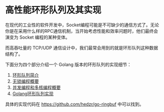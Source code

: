 # 高性能环形队列及其实现



在现代的工业性的软件开发中，Socket编程可能是不可缺少的通信方式了。无论你是在采用什么样的RPC通信机制，当开始考虑性能和效率问题时，他们最终会演变为 Socket 编程的某种变体。

而高吞吐量的 TCP/UDP 通信设计中，我们最常会用到的就是环形队列这种数据结构了。



下面分为四个部分介绍一个 Golang 版本的环形队列的实现细节：

1. [环形队列简介](01.intro.md)
2. [无锁编程概要](02.lock-free.md)
3. [并发编程和多核编程概要](03.smp.md)
4. [Golang环形队列实现](04.impl.md)

具体的实现代码在 https://github.com/hedzr/go-ringbuf 中可以找到。

